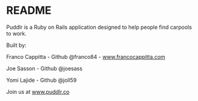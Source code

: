 # README
Puddlr is a Ruby on Rails application designed to help people find carpools to work. 

Built by: 

Franco Cappitta - Github @franco84 - www.francocappitta.com

Joe Sasson - Github @joesass 

Yomi Lajide - Github @joll59

Join us at www.puddlr.co
